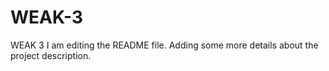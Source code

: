 # WEAK-3
WEAK 3
I am editing the README file. Adding some more details about the project description.
